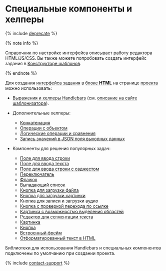 # Специальные компоненты и хелперы

{% include [deprecate](../../_includes/deprecate.md) %}

{% note info %}

Справочник по настройке интерфейса описывает работу редактора HTML/JS/CSS. Вы также можете попробовать создать интерфейс задания в [Конструкторе шаблонов](../../template-builder/reference/index.md).

{% endnote %}

Для создания [интерфейса задания](../../glossary.md#task-interface) в [блоке **HTML**](spec.md) на странице [проекта](../../glossary.md#project) можно использовать:

- [Выражения и хелперы Handlebars](t-components/handlebars.md) (см. [описание на сайте шаблонизатора](https://handlebarsjs.com/)).

- Дополнительные хелперы:

    - [Конкатенация](t-components/helpers.md#concat)
    - [Операции с объектом](t-components/helpers.md#object)
    - [Логические операции и сравнения](t-components/helpers.md#equal)
    - [Запись значений в JSON поля выходных данных](t-components/helpers.md#js_fields)

- Компоненты для решения популярных задач:

    - [Поле для ввода строки](t-components/string.md)
    - [Поле для ввода текста](t-components/text.md)
    - [Поле для ввода строки с саджестом](t-components/suggest.md)
    - [Переключатель](t-components/radiobuttons.md)
    - [Флажок](t-components/checkboxes.md)
    - [Выпадающий список](t-components/list.md)
    - [Кнопка для загрузки файла](t-components/upload-file.md)
    - [Кнопка для загрузки картинки](t-components/upload-picture.md)
    - [Кнопка для записи и загрузки аудио](t-components/upload-audio.md)
    - [Кнопка с проверкой перехода по ссылке](t-components/button-link.md)
    - [Картинка с возможностью выделения областей](t-components/image-annotation.md)
    - [Редактор для сегментации текста](t-components/segmentation-editor.md)
    - [Картинка](t-components/img.md)
    - [Кнопка](t-components/button.md)
    - [Встроенный фрейм](t-components/iframe.md)
    - [Отформатированный текст в HTML](t-components/html.md)

Библиотеки для использования Handlebars и специальных компонентов подключены по умолчанию при создании проекта.

{% include [contact-support](../_includes/contact-support.md) %}